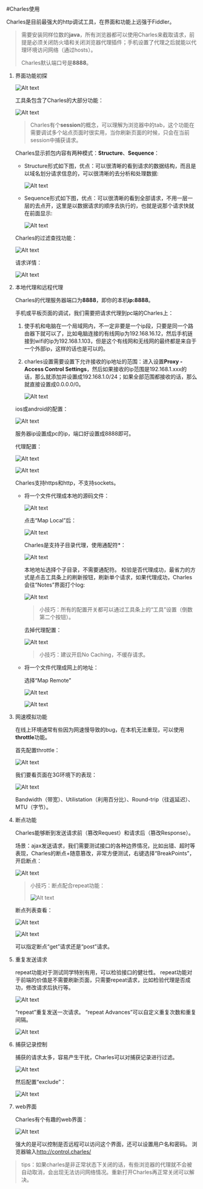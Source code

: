 #Charles使用

Charles是目前最强大的http调试工具，在界面和功能上远强于Fiddler。
>需要安装同样位数的**java**，所有浏览器都可以使用Charles来截取请求，前提是必须关闭防火墙和关闭浏览器代理插件；手机设置了代理之后就能以代理环境访问网络（通过hosts）。
>
>Charles默认端口号是**8888**。

1. 界面功能初探

	![Alt text](./images/1.png)

	工具条包含了Charles的大部分功能：

	![Alt text](./images/2.png)

	>Charles有个**session**的概念，可以理解为浏览器中的tab，这个功能在需要调试多个站点页面时很实用，当你刷新页面的时候，只会在当前session中捕获请求。
	
	Charles显示抓包内容有两种模式：**Structure**、**Sequence**：
    - Structure形式如下图，优点：可以很清晰的看到请求的数据结构，而且是以域名划分请求信息的，可以很清晰的去分析和处理数据:

        ![Alt text](./images/3.png)

    - Sequence形式如下图，优点：可以很清晰的看到全部请求，不用一层一层的去点开，这里是以数据请求的顺序去执行的，也就是说那个请求快就在前面显示:

        ![Alt text](./images/4.png)
	
	Charles的过滤查找功能：

	![Alt text](./images/5.png)

	请求详情：

	![Alt text](./images/6.png)

2. 本地代理和远程代理

	Charles的代理服务器端口为**8888**，即你的本机**ip:8888**。

    手机或平板页面的调试，我们需要把请求代理到pc端的Charles上：
    1. 使手机和电脑在一个局域网内，不一定非要是一个ip段，只要是同一个路由器下就可以了，比如电脑连接的有线网ip为192.168.16.12，然后手机链接到wifi的ip为192.168.1.103，但是这个有线网和无线网的最终都是来自于一个外部ip，这样的话也是可以的。
    2. charles设置需要设置下允许接收的ip地址的范围：进入设置**Proxy - Access Control Settings**，然后如果接收的ip范围是192.168.1.xxx的话，那么就添加并设置成192.168.1.0/24；如果全部范围都接收的话，那么就直接设置成0.0.0.0/0。

        ![Alt text](./images/12.png)

    ios或android的配置：

    ![Alt text](./images/13.png)

    服务器ip设置成pc的ip，端口好设置成8888即可。

    代理配置：

    ![Alt text](./images/15.png)

    ![Alt text](./images/16.png)

    Charles支持https和http，不支持sockets。

    - 将一个文件代理成本地的源码文件：

        ![Alt text](./images/7.png)

        点击“Map Local”后：

        ![Alt text](./images/8.png)

        Charles是支持子目录代理，使用通配符*：

        ![Alt text](./images/9.png)

        本地地址选择个子目录，不需要通配符。
        校验是否代理成功，最省力的方式是点击工具条上的刷新按钮，刷新单个请求，如果代理成功，Charles会往“Notes”界面打个log:

        ![Alt text](./images/10.png)

        >小技巧：所有的配置开关都可以通过工具条上的“工具”设置（倒数第二个按钮）。

        去掉代理配置：

        ![Alt text](./images/11.png)

        >小技巧：建议开启No Caching，不缓存请求。

	- 将一个文件代理成网上的地址：

	    选择“Map Remote”

        ![Alt text](./images/28.png)

        ![Alt text](./images/29.png)

	
3. 网速模拟功能

	在线上环境通常有些因为网速慢导致的bug，在本机无法重现，可以使用**throttle**功能。

	首先配置throttle：

	![Alt text](./images/17.png)

	我们要看页面在3G环境下的表现：

	![Alt text](./images/18.png)

	Bandwidth（带宽）、Utilistation（利用百分比）、Round-trip（往返延迟）、MTU（字节）。

4. 断点功能

	Charles能够断到发送请求前（篡改Request）和请求后（篡改Response）。

	场景：ajax发送请求，我们需要测试接口的各种边界情况，比如出错、超时等表现，Charles的断点+随意篡改，非常方便测试，右键选择“BreakPoints”，开启断点：

	![Alt text](./images/19.png)

	>小技巧：断点配合repeat功能：
	>
	>![Alt text](./images/20.png)

	断点列表查看：

	![Alt text](./images/21.png)

	![Alt text](./images/22.png)

	可以指定断点“get”请求还是“post”请求。 

5. 重复发送请求

	repeat功能对于测试同学特别有用，可以检验接口的健壮性。 
	repeat功能对于前端的价值是不需要刷新页面，只需要repeat请求，比如检验代理是否成功，修改请求后执行等。

	![Alt text](./images/23.png)

	“repeat”重复发送一次请求。 
	“repeat Advances”可以自定义重复次数和重复间隔。

	![Alt text](./images/24.png)

6. 捕获记录控制

	捕获的请求太多，容易产生干扰，Charles可以对捕获记录进行过滤。

	![Alt text](./images/25.png)

	然后配置“exclude”：

	![Alt text](./images/26.png)

7. web界面

    Charles有个有趣的web界面：

	![Alt text](./images/27.png)
	
	强大的是可以控制是否远程可以访问这个界面，还可以设置用户名和密码。
	浏览器输入<http://control.charles/>

>tips：如果charles是非正常状态下关闭的话，有些浏览器的代理就不会被自动取消，会出现无法访问网络情况。重新打开Charles再正常关闭可以解决。
